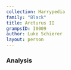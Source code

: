 ```yaml
---
collection: Harrypedia
family: "Black"
title: Arcturus II
grampsID: I0009
author: Luke Schierer
layout: person
---
```


### Analysis
